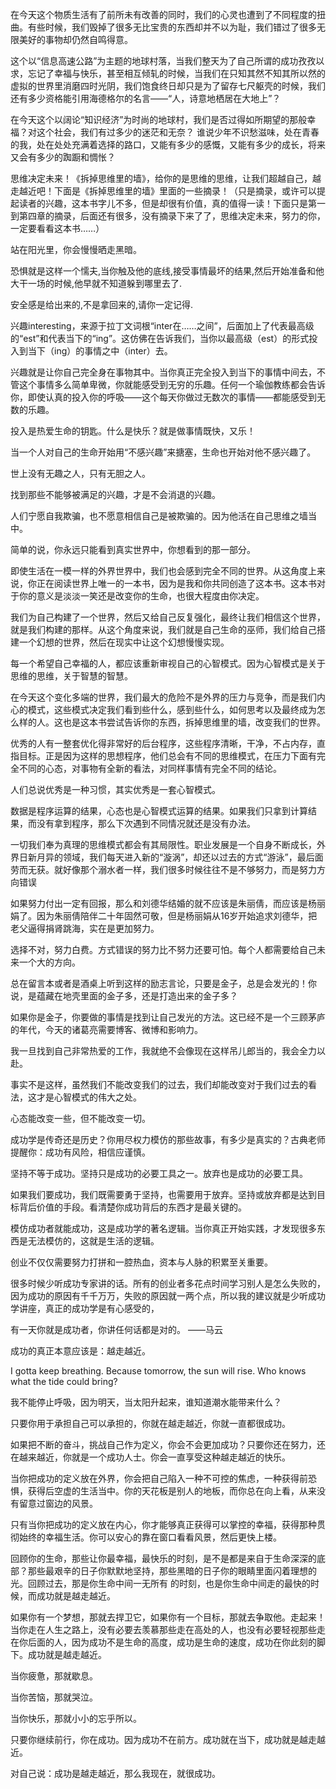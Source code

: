 
   在今天这个物质生活有了前所未有改善的同时，我们的心灵也遭到了不同程度的扭曲。有些时候，我们毁掉了很多无比宝贵的东西却并不以为耻，我们错过了很多无限美好的事物却仍然自鸣得意。
   
   这个以“信息高速公路”为主题的地球村落，当我们整天为了自己所谓的成功孜孜以求，忘记了幸福与快乐，甚至相互倾轧的时候，当我们在只知其然不知其所以然的虚拟的世界里消磨四时光阴，我们饱食终日却只是为了留存七尺躯壳的时候，我们还有多少资格能引用海德格尔的名言——“人，诗意地栖居在大地上”？
   
   在今天这个以阔论“知识经济”为时尚的地球村，我们是否过得如所期望的那般幸福？对这个社会，我们有过多少的迷茫和无奈？
   谁说少年不识愁滋味，处在青春的我，处在处处充满着选择的路口，又能有多少的感慨，又能有多少的成长，将来又会有多少的踟蹰和惆怅？
   
   思维决定未来！《拆掉思维里的墙》，给你的是思维的思维，让我们超越自己，越走越近吧！下面是《拆掉思维里的墙》里面的一些摘录！（只是摘录，或许可以提起读者的兴趣，这本书字儿不多，但是却很有价值，真的值得一读！下面只是第一到第四章的摘录，后面还有很多，没有摘录下来了了，思维决定未来，努力的你，一定要看看这本书……）
   
   站在阳光里，你会慢慢晒走黑暗。 
   
   恐惧就是这样一个懦夫,当你触及他的底线,接受事情最坏的结果,然后开始准备和他大干一场的时候,他早就不知道躲到哪里去了.
 
   安全感是给出来的,不是拿回来的,请你一定记得.
   
   兴趣interesting，来源于拉丁文词根“inter在……之间”，后面加上了代表最高级的“est”和代表当下的“ing”。这仿佛在告诉我们，当你以最高级（est）的形式投入到当下（ing）的事情之中（inter）去。
   
   兴趣就是让你自己完全身在事物其中。当你真正完全投入到当下的事情中间去，不管这个事情多么简单卑微，你就能感受到无穷的乐趣。任何一个瑜伽教练都会告诉你，即使认真的投入你的呼吸——这个每天你做过无数次的事情——都能感受到无数的乐趣。
   
   投入是热爱生命的钥匙。什么是快乐？就是做事情既快，又乐！
   
   当一个人对自己的生命开始用“不感兴趣”来搪塞，生命也开始对他不感兴趣了。
   
   世上没有无趣之人，只有无胆之人。
   
   找到那些不能够被满足的兴趣，才是不会消退的兴趣。
 
   人们宁愿自我欺骗，也不愿意相信自己是被欺骗的。因为他活在自己思维之墙当中。
   
   简单的说，你永远只能看到真实世界中，你想看到的那一部分。
   
   即使生活在一模一样的外界世界中，我们也会感到完全不同的世界。从这角度上来说，你正在阅读世界上唯一的一本书，因为是我和你共同创造了这本书。这本书对于你的意义是淡淡一笑还是改变你的生命，也很大程度由你决定。 
   
  我们为自己构建了一个世界，然后又给自己反复强化，最终让我们相信这个世界，就是我们构建的那样。从这个角度来说，我们就是自己生命的巫师，我们给自己搭建一个幻想的世界，然后在现实中让这个幻想慢慢实现。
   
   每一个希望自己幸福的人，都应该重新审视自己的心智模式。因为心智模式是关于思维的思维，关于智慧的智慧。
   
   在今天这个变化多端的世界，我们最大的危险不是外界的压力与竞争，而是我们内心的模式，这些模式决定我们看到些什么，感到些什么，如何思考以及最终成为怎么样的人。这也是这本书尝试告诉你的东西，拆掉思维里的墙，改变我们的世界。
   
  优秀的人有一整套优化得非常好的后台程序，这些程序清晰，干净，不占内存，直指目标。正是因为这样的思想程序，他们总会有不同的思维模式，在压力下面有完全不同的心态，对事物有全新的看法，对同样事情有完全不同的结论。
  
  人们总说优秀是一种习惯，其实优秀是一套心智模式。
  
  数据是程序运算的结果，心态也是心智模式运算的结果。如果我们只拿到计算结果，而没有拿到程序，那么下次遇到不同情况就还是没有办法。
  
   一切我们奉为真理的思维模式都会有其局限性。职业发展是一个自身不断成长，外界日新月异的领域，我们每天进入新的“漩涡”，却还以过去的方式“游泳”，最后面劳而无获。就好像那个溺水者一样，我们很多时候往往不是不够努力，而是努力方向错误
   
   如果努力付出一定有回报，那么和刘德华结婚的就不应该是朱丽倩，而应该是杨丽娟了。因为朱丽倩陪伴二十年固然可敬，但是杨丽娟从16岁开始追求刘德华，把老父逼得捐肾跳海，实在是更加努力。
   
   选择不对，努力白费。方式错误的努力比不努力还要可怕。每个人都需要给自己未来一个大的方向。
   
   总在留言本或者是酒桌上听到这样的励志言论，只要是金子，总是会发光的！你说，是蕴藏在地壳里面的金子多，还是打造出来的金子多？
   
   如果你是金子，你要做的事情是找到让自己发光的方法。这已经不是一个三顾茅庐的年代，今天的诸葛亮需要博客、微博和影响力。
   
   我一旦找到自己非常热爱的工作，我就绝不会像现在这样吊儿郎当的，我会全力以赴。
   
   事实不是这样，虽然我们不能改变我们的过去，我们却能改变对于我们过去的看法，这才是心智模式的伟大之处。
   
   心态能改变一些，但不能改变一切。
   
   成功学是传奇还是历史？你用尽权力模仿的那些故事，有多少是真实的？古典老师提醒你：成功有风险，相信应谨慎。
   
   坚持不等于成功。坚持只是成功的必要工具之一。放弃也是成功的必要工具。

   如果我们要成功，我们既需要勇于坚持，也需要用于放弃。坚持或放弃都是达到目标背后价值的手段。看清楚你成功背后的东西才是最关键的。
   
   模仿成功者就能成功，这是成功学的著名逻辑。当你真正开始实践，才发现很多东西是无法模仿的，这就是生活的逻辑。
   
   创业不仅仅需要努力打拼和一腔热血，资本与人脉的积累至关重要。

   很多时候少听成功专家讲的话。所有的创业者多花点时间学习别人是怎么失败的，因为成功的原因有千千万万，失败的原因就一两个点，所以我的建议就是少听成功学讲座，真正的成功学是有心感受的，

   有一天你就是成功者，你讲任何话都是对的。              ——马云
 
   成功的真正本意应该是：越走越近。
   
   I gotta keep breathing. Because tomorrow, the sun will rise. Who knows what the tide could bring?
   
   我不能停止呼吸，因为明天，当太阳升起来，谁知道潮水能带来什么？
   
   只要你用于承担自己可以承担的，你就在越走越近，你就一直都很成功。
   
   如果把不断的奋斗，挑战自己作为定义，你会不会更加成功？只要你还在努力，还在越来越近，你就是一个成功人士。你会一直享受这种越走越近的快乐。
   
   当你把成功的定义放在外界，你会把自己陷入一种不可控的焦虑，一种获得前恐惧，获得后空虚的生活当中。你的天花板是别人的地板，而你总在向上看，从来没有留意过窗边的风景。
   
   只有当你把成功的定义放在内心，你才能够真正获得可以掌控的幸福，获得那种贯彻始终的幸福生活。你可以安心的靠在窗口看看风景，然后更快上楼。
   
   回顾你的生命，那些让你最幸福，最快乐的时刻，是不是都是来自于生命深深的底部？那些最艰辛的日子你默默地坚持，那些黑暗的日子你的眼睛里面闪着理想的光。回顾过去，那是你生命中间一无所有
的时刻，也是你生命中间走的最快的时候，而成功就是越走越近。
   
   如果你有一个梦想，那就去捍卫它，如果你有一个目标，那就去争取他。走起来！当你走在人生之路上，没有必要去羡慕那些走在高处的人，也没有必要轻视那些走在你后面的人，因为成功不是生命的高度，成功是生命的速度，成功在你此刻的脚下。成功就是越走越近。
   
   当你疲惫，那就歇息。
   
   当你苦恼，那就哭泣。
   
   当你快乐，那就小小的忘乎所以。
   
   只要你继续前行，你在成功。因为成功不在前方。成功就在当下，成功就是越走越近。
   
   对自己说：成功是越走越近，那么我现在，就很成功。 
